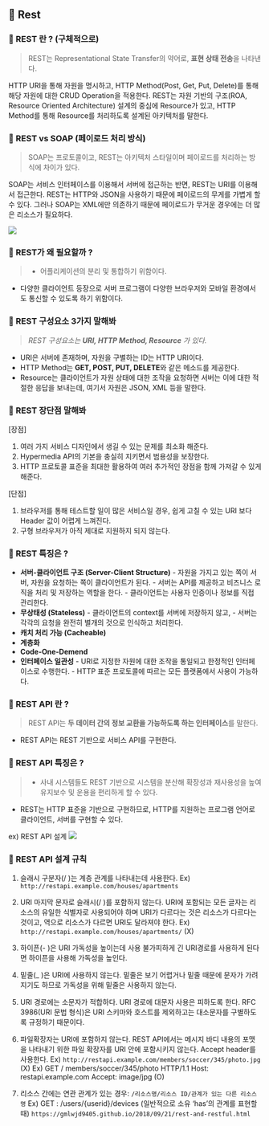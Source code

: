 ## 🌿 Rest
### 🔎 REST 란 ? (구체적으로)
> REST는 Representational State Transfer의 약어로, **표현 상태 전송**을 나타낸다.

HTTP URI을 통해 자원을 명시하고, HTTP Method(Post, Get, Put, Delete)를 통해 해당 자원에 대한 CRUD Operation을 적용한다. REST는 자원 기반의 구조(ROA, Resource Oriented Architecture) 설계의 중심에 Resource가 있고, HTTP Method를 통해 Resource를 처리하도록 설계된 아키텍처를 말한다.


### 🔎 REST vs SOAP (페이로드 처리 방식)
> SOAP는 프로토콜이고, REST는 아키텍처 스타일이며 페이로드를 처리하는 방식에 차이가 있다.

SOAP는 서비스 인터페이스를 이용해서 서버에 접근하는 반면, REST는 URI를 이용해서 접근한다. REST는 HTTP와 JSON을 사용하기 때문에 페이로드의 무게를 가볍게 할 수 있다. 그러나 SOAP는 XML에만 의존하기 때문에 페이로드가 무거운 경우에는 더 많은 리소스가 필요하다.

![](https://velog.velcdn.com/images/leeseunghee00/post/e25e5362-f45f-452b-8dcf-d0bdc9dc5190/image.png)


### 🔎 REST가 왜 필요할까 ?
> - 어플리케이션의 분리 및 통합하기 위함이다.
- 다양한 클라이언트 등장으로 서버 프로그램이 다양한 브라우저와 모바일 환경에서도 통신할 수 있도록 하기 위함이다.

### 🔎 REST 구성요소 3가지 말해봐
> _REST 구성요소는 **URI, HTTP Method, Resource** 가 있다._

- URI은 서버에 존재하며, 자원을 구별하는 ID는 HTTP URI이다.
- HTTP Method는 **GET, POST, PUT, DELETE**와 같은 메소드를 제공한다.
- Resource는 클라이언트가 자원 상태에 대한 조작을 요청하면 서버는 이에 대한 적절한 응답을 보내는데, 여기서 자원은 JSON, XML 등을 말한다.

### 🔎 REST 장단점 말해봐
[장점]
1. 여러 가지 서비스 디자인에서 생길 수 있는 문제를 최소화 해준다.
2. Hypermedia API의 기본을 충실히 지키면서 범용성을 보장한다.
3. HTTP 프로토콜 표준을 최대한 활용하여 여러 추가적인 장점을 함께 가져갈 수 있게 해준다.

[단점]
1. 브라우저를 통해 테스트할 일이 많은 서비스일 경우, 쉽게 고칠 수 있는 URI 보다 Header 값이 어렵게 느껴진다.
2. 구형 브라우저가 아직 제대로 지원하지 되지 않는다.


### 🔎 REST 특징은 ?
- **서버-클라이언트 구조 (Server-Client Structure)**
\- 자원을 가지고 있는 쪽이 서버, 자원을 요청하는 쪽이 클라이언트가 된다.
\- 서버는 API를 제공하고 비즈니스 로직을 처리 및 저장하는 역할을 한다.
\- 클라이언트는 사용자 인증이나 정보를 직접 관리한다.
- **무상태성 (Stateless)**
\- 클라이언트의 context를 서버에 저장하지 않고, 
\- 서버는 각각의 요청을 완전히 별개의 것으로 인식하고 처리한다.
- **캐치 처리 가능 (Cacheable)**
- **계층화**
- **Code-One-Demend**
- **인터페이스 일관성**
\- URI로 지정한 자원에 대한 조작을 통일되고 한정적인 인터페이스로 수행한다.
 \- HTTP 표준 프로토콜에 따르는 모든 플랫폼에서 사용이 가능하다.


### 🔎 REST API 란 ?
> REST API는 **두 데이터 간의 정보 교환을 가능하도록 하는 인터페이스**를 말한다.

- REST API는 REST 기반으로 서비스 API를 구현한다.

### 🔎 REST API 특징은 ?
> - 사내 시스템들도 REST 기반으로 시스템을 분산해 확장성과 재사용성을 높여 유지보수 및 운용을 편리하게 할 수 있다.
- REST는 HTTP 표준을 기반으로 구현하므로, HTTP를 지원하는 프로그램 언어로 클라이언트, 서버를 구현할 수 있다.

ex) REST API 설계
![](https://velog.velcdn.com/images/leeseunghee00/post/19cb966a-818c-4207-a83a-9559ab7182cd/image.png)

### 🔎 REST API 설계 규칙
1. 슬래시 구분자(/ )는 계층 관계를 나타내는데 사용한다.
Ex) `http://restapi.example.com/houses/apartments`

2. URI 마지막 문자로 슬래시(/ )를 포함하지 않는다.
URI에 포함되는 모든 글자는 리소스의 유일한 식별자로 사용되어야 하며 URI가 다르다는 것은 리소스가 다르다는 것이고, 역으로 리소스가 다르면 URI도 달라져야 한다.
Ex) `http://restapi.example.com/houses/apartments/` (X)

3. 하이픈(- )은 URI 가독성을 높이는데 사용
불가피하게 긴 URI경로를 사용하게 된다면 하이픈을 사용해 가독성을 높인다.

4. 밑줄(_ )은 URI에 사용하지 않는다.
밑줄은 보기 어렵거나 밑줄 때문에 문자가 가려지기도 하므로 가독성을 위해 밑줄은 사용하지 않는다.

5. URI 경로에는 소문자가 적합하다.
URI 경로에 대문자 사용은 피하도록 한다.
RFC 3986(URI 문법 형식)은 URI 스키마와 호스트를 제외하고는 대소문자를 구별하도록 규정하기 때문이다.

6. 파일확장자는 URI에 포함하지 않는다.
REST API에서는 메시지 바디 내용의 포맷을 나타내기 위한 파일 확장자를 URI 안에 포함시키지 않는다.
Accept header를 사용한다.
Ex) `http://restapi.example.com/members/soccer/345/photo.jpg` (X)
Ex) GET / members/soccer/345/photo HTTP/1.1 Host: restapi.example.com Accept: image/jpg (O)

7. 리소스 간에는 연관 관계가 있는 경우: `/리소스명/리소스 ID/관계가 있는 다른 리소스명`
Ex) GET : /users/{userid}/devices (일반적으로 소유 ‘has’의 관계를 표현할 때)
`https://gmlwjd9405.github.io/2018/09/21/rest-and-restful.html`
